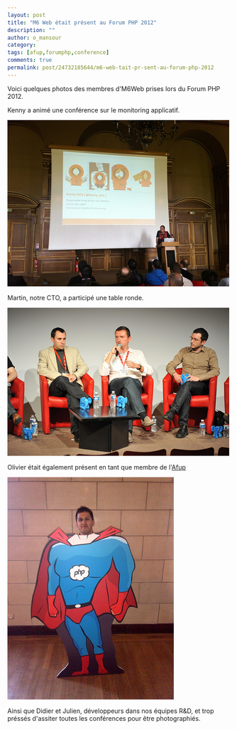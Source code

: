 ```yaml
---
layout: post
title: "M6 Web était présent au Forum PHP 2012"
description: ""
author: o_mansour 
category: 
tags: [afup,forumphp,conference]
comments: true  
permalink: post/24732185644/m6-web-tait-pr-sent-au-forum-php-2012
---
```


Voici quelques photos des membres d'M6Web prises lors du Forum PHP 2012.


Kenny a animé une conférence sur le monitoring applicatif.

![Kenny a animé une conférence sur le monitoring applicatif.](/tech.bedrockstreaming.com/public/images/posts/kenny-monitoring-applicatif.jpg)


Martin, notre CTO, a participé une table ronde.

![Martin, notre CTO, a participé à une table ronde.](/tech.bedrockstreaming.com/public/images/posts/martin-table-ronde.jpg)

Olivier était également présent en tant que membre de l'[Afup](https://www.afup.org "Site de l'afup")

![Olivier était également présent en tant que membre de l'<a href='https://www.afup.org' title="Site de l'afup">Afup</a>](/tech.bedrockstreaming.com/public/images/posts/olivier-superman.jpg)



Ainsi que Didier et Julien, développeurs dans nos équipes R&D, et trop préssés d'assiter toutes les conférences pour être photographiés.



